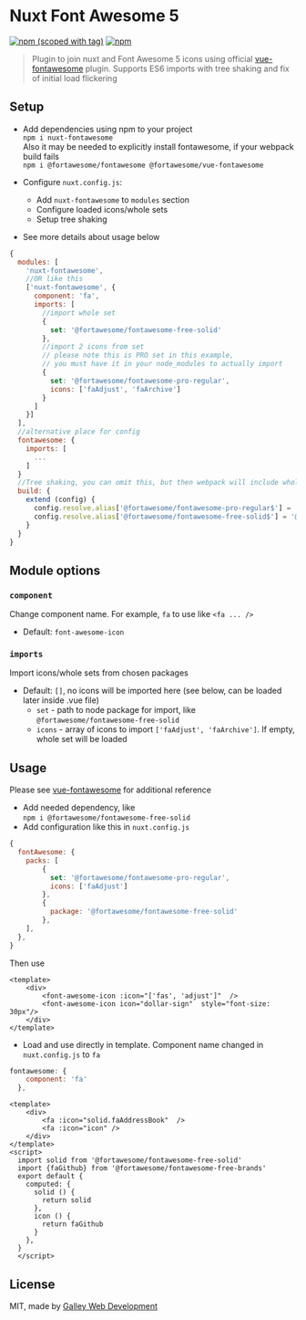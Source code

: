 # Nuxt Font Awesome 5
[![npm (scoped with tag)](https://img.shields.io/npm/v/nuxt-fontawesome/latest.svg?style=flat-square)](https://npmjs.com/package/nuxt-fontawesome)
[![npm](https://img.shields.io/npm/dt/nuxt-fontawesome.svg?style=flat-square)](https://npmjs.com/package/nuxt-fontawesome)

> Plugin to join nuxt and Font Awesome 5 icons using official [vue-fontawesome](https://github.com/FortAwesome/vue-fontawesome) plugin. 
Supports ES6 imports with tree shaking and fix of initial load flickering

## Setup
- Add dependencies using npm to your project <br/>
`npm i nuxt-fontawesome` <br/>
Also it may be needed to explicitly install fontawesome, if your webpack build fails<br/>
`npm i @fortawesome/fontawesome @fortawesome/vue-fontawesome`
- Configure `nuxt.config.js`:
  - Add `nuxt-fontawesome` to `modules` section
  - Configure loaded icons/whole sets
  - Setup tree shaking 
  
- See more details about usage below
```js
{
  modules: [
    'nuxt-fontawesome',
    //OR like this
    ['nuxt-fontawesome', {
      component: 'fa', 
      imports: [
        //import whole set
        {
          set: '@fortawesome/fontawesome-free-solid'
        },
        //import 2 icons from set 
        // please note this is PRO set in this example, 
        // you must have it in your node_modules to actually import
        {
          set: '@fortawesome/fontawesome-pro-regular',
          icons: ['faAdjust', 'faArchive']
        }
      ]
    }]
  ],
  //alternative place for config
  fontawesome: {
    imports: [
      ...
    ]
  }
  //Tree shaking, you can omit this, but then webpack will include whole package  
  build: {
    extend (config) {
      config.resolve.alias['@fortawesome/fontawesome-pro-regular$'] = '@fortawesome/fontawesome-pro-regular/shakable.es.js'
      config.resolve.alias['@fortawesome/fontawesome-free-solid$'] = '@fortawesome/fontawesome-free-solid/shakable.es.js'
    }
  }
}
````
## Module options

### `component`
Change component name. For example, `fa` to use like
`<fa ... />`
- Default: `font-awesome-icon`

### `imports`
Import icons/whole sets from chosen packages
- Default: `[]`, no icons will be imported here (see below, can be loaded later inside .vue file)
  - `set` - path to node package for import, like `@fortawesome/fontawesome-free-solid`
  - `icons` - array of icons to import `['faAdjust', 'faArchive']`. If empty, whole set will be loaded


## Usage
Please see [vue-fontawesome](https://github.com/FortAwesome/vue-fontawesome) for additional reference

- Add needed dependency, like <br/>
`npm i @fortawesome/fontawesome-free-solid`
- Add configuration like this in `nuxt.config.js`
```js
{
  fontAwesome: {
    packs: [
        {
          set: '@fortawesome/fontawesome-pro-regular',
          icons: ['faAdjust']
        },
        {
          package: '@fortawesome/fontawesome-free-solid'
        },
    ],
  },
}
```
Then use
```vue
<template>
    <div>
        <font-awesome-icon :icon="['fas', 'adjust']"  />
        <font-awesome-icon icon="dollar-sign"  style="font-size: 30px"/>
    </div>
</template>
```

- Load and use directly in template. Component name changed in `nuxt.config.js` to `fa`
```js
fontawesome: {
    component: 'fa'
  },
```

```vue
<template>
    <div>
        <fa :icon="solid.faAddressBook"  />
        <fa :icon="icon" />
    </div>
</template>
<script>
  import solid from '@fortawesome/fontawesome-free-solid'
  import {faGithub} from '@fortawesome/fontawesome-free-brands'
  export default {
    computed: {
      solid () {
        return solid
      },
      icon () {
        return faGithub
      }
    },
  }
  </script>
```
## License
MIT, made by [Galley Web Development](https://galley.online/)

